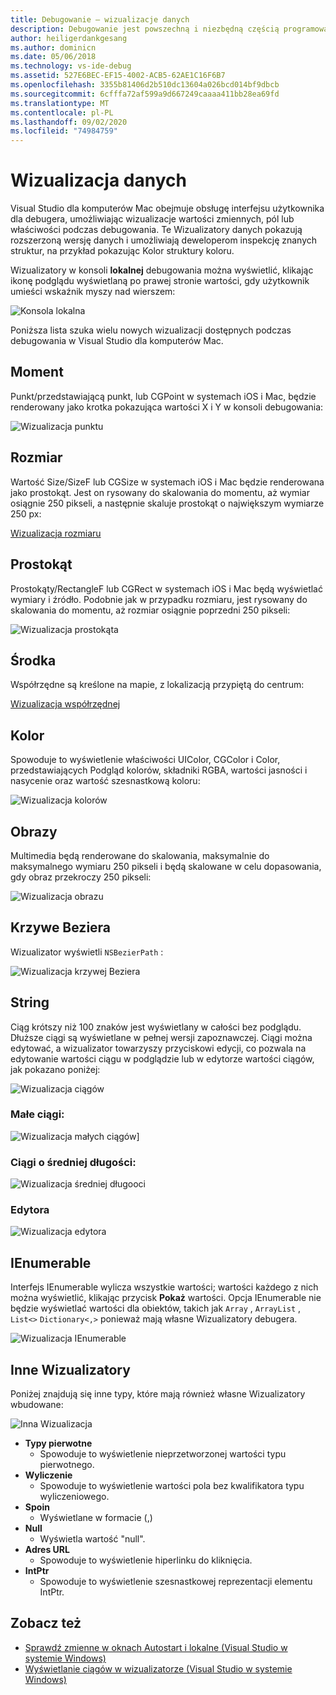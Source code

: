 ```yaml
---
title: Debugowanie — wizualizacje danych
description: Debugowanie jest powszechną i niezbędną częścią programowania. Visual Studio dla komputerów Mac zawiera cały zestaw funkcji, które ułatwiają debugowanie. Ten artykuł przegląda różne wizualizacje danych, które mogą być wyświetlane podczas przeprowadzania inspekcji obiektów w debugerze.
author: heiligerdankgesang
ms.author: dominicn
ms.date: 05/06/2018
ms.technology: vs-ide-debug
ms.assetid: 527E6BEC-EF15-4002-ACB5-62AE1C16F6B7
ms.openlocfilehash: 3355b81406d2b510dc13604a026bcd014bf9dbcb
ms.sourcegitcommit: 6cfffa72af599a9d667249caaaa411bb28ea69fd
ms.translationtype: MT
ms.contentlocale: pl-PL
ms.lasthandoff: 09/02/2020
ms.locfileid: "74984759"
---
```

# <a name="data-visualizations"></a>Wizualizacja danych

Visual Studio dla komputerów Mac obejmuje obsługę interfejsu użytkownika dla debugera, umożliwiając wizualizacje wartości zmiennych, pól lub właściwości podczas debugowania. Te Wizualizatory danych pokazują rozszerzoną wersję danych i umożliwiają deweloperom inspekcję znanych struktur, na przykład pokazując Kolor struktury koloru.

Wizualizatory w konsoli  **lokalnej** debugowania można wyświetlić, klikając ikonę podglądu wyświetlaną po prawej stronie wartości, gdy użytkownik umieści wskaźnik myszy nad wierszem:

![Konsola lokalna](media/data-visualizations-image9.png)

Poniższa lista szuka wielu nowych wizualizacji dostępnych podczas debugowania w Visual Studio dla komputerów Mac.

## <a name="point"></a>Moment
Punkt/przedstawiającą punkt, lub CGPoint w systemach iOS i Mac, będzie renderowany jako krotka pokazująca wartości X i Y w konsoli debugowania:

![Wizualizacja punktu](media/data-visualizations-image10.png)

## <a name="size"></a>Rozmiar
Wartość Size/SizeF lub CGSize w systemach iOS i Mac będzie renderowana jako prostokąt. Jest on rysowany do skalowania do momentu, aż wymiar osiągnie 250 pikseli, a następnie skaluje prostokąt o największym wymiarze 250 px:

[Wizualizacja rozmiaru](media/data-visualizations-image11.png)

## <a name="rectangle"></a>Prostokąt
Prostokąty/RectangleF lub CGRect w systemach iOS i Mac będą wyświetlać wymiary i źródło. Podobnie jak w przypadku rozmiaru, jest rysowany do skalowania do momentu, aż rozmiar osiągnie poprzedni 250 pikseli:

![Wizualizacja prostokąta](media/data-visualizations-image12.png)

## <a name="coordinate"></a>Środka
Współrzędne są kreślone na mapie, z lokalizacją przypiętą do centrum:

[Wizualizacja współrzędnej](media/data-visualizations-image13.png)

## <a name="color"></a>Kolor
Spowoduje to wyświetlenie właściwości UIColor, CGColor i Color, przedstawiających Podgląd kolorów, składniki RGBA, wartości jasności i nasycenie oraz wartość szesnastkową koloru:

![Wizualizacja kolorów](media/data-visualizations-image14.png)

## <a name="images"></a>Obrazy

Multimedia będą renderowane do skalowania, maksymalnie do maksymalnego wymiaru 250 pikseli i będą skalowane w celu dopasowania, gdy obraz przekroczy 250 pikseli:

![Wizualizacja obrazu](media/data-visualizations-image15.png)

## <a name="bezier-curves"></a>Krzywe Beziera

Wizualizator wyświetli `NSBezierPath` :

![Wizualizacja krzywej Beziera](media/data-visualizations-image16.png)

## <a name="string"></a>String

Ciąg krótszy niż 100 znaków jest wyświetlany w całości bez podglądu. Dłuższe ciągi są wyświetlane w pełnej wersji zapoznawczej. Ciągi można edytować, a wizualizator towarzyszy przyciskowi edycji, co pozwala na edytowanie wartości ciągu w podglądzie lub w edytorze wartości ciągów, jak pokazano poniżej:

![Wizualizacja ciągów](media/data-visualizations-image17.png)

### <a name="small-strings"></a>Małe ciągi:
![Wizualizacja małych ciągów](media/data-visualizations-image18.png)]

### <a name="medium-length-strings"></a>Ciągi o średniej długości:
![Wizualizacja średniej długooci](media/data-visualizations-image19.png)

### <a name="editor"></a>Edytora

![Wizualizacja edytora](media/data-visualizations-image21.png)

## <a name="ienumerable"></a>IEnumerable

Interfejs IEnumerable wylicza wszystkie wartości; wartości każdego z nich można wyświetlić, klikając przycisk **Pokaż** wartości. Opcja IEnumerable nie będzie wyświetlać wartości dla obiektów, takich jak `Array` , `ArrayList` , `List<>` `Dictionary<,>` ponieważ mają własne Wizualizatory debugera.

![Wizualizacja IEnumerable](media/data-visualizations-image22.png)

## <a name="other-visualizers"></a>Inne Wizualizatory

Poniżej znajdują się inne typy, które mają również własne Wizualizatory wbudowane:

![Inna Wizualizacja](media/data-visualizations-image23.png)

* **Typy pierwotne**
  * Spowoduje to wyświetlenie nieprzetworzonej wartości typu pierwotnego.
* **Wyliczenie**
  * Spowoduje to wyświetlenie wartości pola bez kwalifikatora typu wyliczeniowego.
* **Spoin**
  * Wyświetlane w formacie (,)
* **Null**
  * Wyświetla wartość "null".
* **Adres URL**
  * Spowoduje to wyświetlenie hiperlinku do kliknięcia.
* **IntPtr**
  * Spowoduje to wyświetlenie szesnastkowej reprezentacji elementu IntPtr.

## <a name="see-also"></a>Zobacz też

- [Sprawdź zmienne w oknach Autostart i lokalne (Visual Studio w systemie Windows)](/visualstudio/debugger/autos-and-locals-windows)
- [Wyświetlanie ciągów w wizualizatorze (Visual Studio w systemie Windows)](/visualstudio/debugger/string-visualizer-dialog-box)